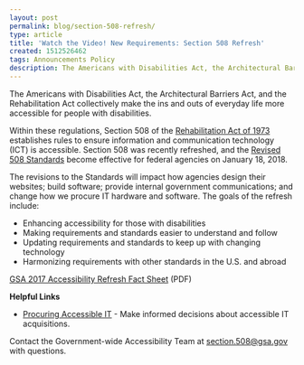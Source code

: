 ```yaml
---
layout: post
permalink: blog/section-508-refresh/
type: article
title: 'Watch the Video! New Requirements: Section 508 Refresh'
created: 1512526462
tags: Announcements Policy
description: The Americans with Disabilities Act, the Architectural Barriers Act, and the Rehabilitation Act collectively make the ins and outs of everyday life more accessible for people with disabilities.
---
```


The Americans with Disabilities Act, the Architectural Barriers Act, and the Rehabilitation Act collectively make the ins and outs of everyday life more accessible for people with disabilities.

Within these regulations, Section 508 of the [Rehabilitation Act of 1973][1] establishes rules to ensure information and communication technology (ICT) is accessible. Section 508 was recently refreshed, and the [Revised 508 Standards][2] become effective for federal agencies on January 18, 2018. 



<div>
  The revisions to the Standards will impact how agencies design their websites; build software; provide internal government communications; and change how we procure IT hardware and software. The goals of the refresh include:
</div>

  * Enhancing accessibility for those with disabilities
  * Making requirements and standards easier to understand and follow
  * Updating requirements and standards to keep up with changing technology
  * Harmonizing requirements with other standards in the U.S. and abroad

[GSA 2017 Accessibility Refresh Fact Sheet][3] (PDF)

**Helpful Links**

  * [Procuring Accessible IT][4] - Make informed decisions about accessible IT acquisitions.

Contact the Government-wide Accessibility Team at [section.508@gsa.gov][5] with questions.

 [1]: https://www.access-board.gov/the-board/laws/rehabilitation-act-of-1973
 [2]: https://www.access-board.gov/guidelines-and-standards/communications-and-it/about-the-ict-refresh/final-rule
 [3]: /sites/default/files/2017_508-Refresh-Fact-sheet-updated.pdf
 [4]: /buy
 [5]: https://www.access-board.gov/guidelines-and-standards/communications-and-it/about-the-ict-refresh/final-regulatory-impact-analysis#_Toc471376908